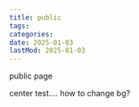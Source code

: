 ```yaml
---
title: public
tags:
categories:
date: 2025-01-03
lastMod: 2025-01-03
---
```

public page



center test.... how to change bg?







